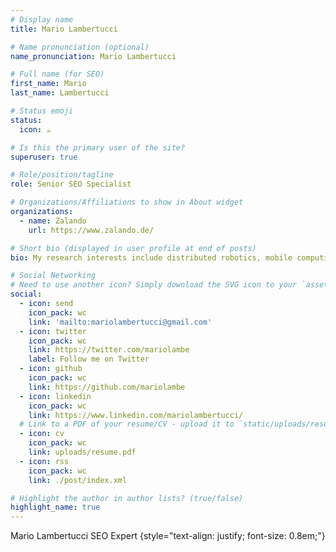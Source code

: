 ```yaml
---
# Display name
title: Mario Lambertucci

# Name pronunciation (optional)
name_pronunciation: Mario Lambertucci

# Full name (for SEO)
first_name: Mario
last_name: Lambertucci

# Status emoji
status:
  icon: ☕️

# Is this the primary user of the site?
superuser: true

# Role/position/tagline
role: Senior SEO Specialist   

# Organizations/Affiliations to show in About widget
organizations:
  - name: Zalando
    url: https://www.zalando.de/

# Short bio (displayed in user profile at end of posts)
bio: My research interests include distributed robotics, mobile computing and programmable matter.

# Social Networking
# Need to use another icon? Simply download the SVG icon to your `assets/media/icons/` folder.
social:
  - icon: send
    icon_pack: wc
    link: 'mailto:mariolambertucci@gmail.com'
  - icon: twitter
    icon_pack: wc
    link: https://twitter.com/mariolambe
    label: Follow me on Twitter
  - icon: github
    icon_pack: wc
    link: https://github.com/mariolambe
  - icon: linkedin
    icon_pack: wc
    link: https://www.linkedin.com/mariolambertucci/
  # Link to a PDF of your resume/CV - upload it to `static/uploads/resume.pdf`
  - icon: cv
    icon_pack: wc
    link: uploads/resume.pdf
  - icon: rss
    icon_pack: wc
    link: ./post/index.xml

# Highlight the author in author lists? (true/false)
highlight_name: true
---
```


Mario Lambertucci SEO Expert
{style="text-align: justify; font-size: 0.8em;"}
